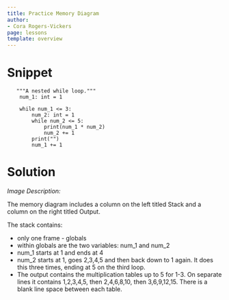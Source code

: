 ```yaml
---
title: Practice Memory Diagram
author:
- Cora Rogers-Vickers
page: lessons
template: overview
---
```


# Snippet

<pre>
<code class="python">   """A nested while loop."""
    num_1: int = 1

    while num_1 <= 3:
        num_2: int = 1
        while num_2 <= 5:
            print(num_1 * num_2)
            num_2 += 1
        print("")  
        num_1 += 1
</code></pre>

# Solution

<!-- <img class="img-fluid" src="" alt="(Image Description as one line:) The memory diagram includes a column on the left titled Stack and a column on the right titled Output. The stack contains vars num_1 and num_2, and the output has the multiplication tables for 1-3."  /> -->

*Image Description:* 

The memory diagram includes a column on the left titled Stack and a column on the right titled Output. 

The stack contains:

* only one frame - globals
* within globals are the two variables: num_1 and num_2
* num_1 starts at 1 and ends at 4
* num_2 starts at 1, goes 2,3,4,5 and then back down to 1 again.  It does this three times, ending at 5 on the third loop.
* The output contains the multiplication tables up to 5 for 1-3.  On separate lines it contains 1,2,3,4,5, then 2,4,6,8,10, then 3,6,9,12,15.  There is a blank line space between each table.




